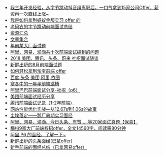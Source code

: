 * [我三年开发经验，从字节跳动抖音组离职后，一口气拿到15家公司Offer，薪资再一次直线上涨~](https://mp.weixin.qq.com/s?__biz=MzI3NzE0NjcwMg==&mid=2650124117&idx=1&sn=eca5e43751f0b7142284e7159d98d7ed&chksm=f36bb274c41c3b6234487cf5f87c1bbe6e9c6ab61925a3d31afb5da4c926d756d2927199feef&mpshare=1&scene=24&srcid=&key=97b75d75752ea08b0c834b53e9cba1a44a723be3dc5797aed71de98f07be5fc79a2d310bcdd4e8819b9fdf14bcc0b07c94c93effc1a5900eb7481a3ac55b23d8c71b8f2cc1740b91cd1337f7cd987118&ascene=14&uin=MTU5NzMzNzc0MQ%3D%3D&devicetype=Windows+10&version=62080079&lang=zh_CN&exportkey=AabyTz35Va80XGstvguB6f4%3D&pass_ticket=bTOq%2Bh%2BFBIrffGNr5MbqseZ9Ilwnm%2FhhYu273iarjfUC1f%2FrCRlJEZyGhaOF5QvS)
* [我是如何拿到蚂蚁金服实习 offer 的](https://mp.weixin.qq.com/s?__biz=MzI0Nzc3MTQyMw==&mid=2247488144&idx=1&sn=1a500a92b59c5bbe07b33e9e82bc7cdb&chksm=e9abaae0dedc23f6b349a115659890b3ada7b32502da7b719cb38139382b62963bb8effadc03&mpshare=1&scene=1&srcid=0403cMwNAvYCTKDi2ROzkmO2&key=1926fd2a70261605e01e9eaa7ec9057064b419db76c4b51b45926044681c4f8c2bfe197b6f3aabfe8da406068cfde5d73f28c84573817d7a120ea2b573fb5efdee72b4bb763162880daf1dd85f4839c3&ascene=14&uin=MTU5NzMzNzc0MQ%3D%3D&devicetype=Windows+10&version=62080079&lang=zh_CN&exportkey=Af96ZclJfZdJMcaqKIDHD7k%3D&pass_ticket=bTOq%2Bh%2BFBIrffGNr5MbqseZ9Ilwnm%2FhhYu273iarjfUC1f%2FrCRlJEZyGhaOF5QvS)
* [老码农的字节跳动前端面试总结](https://zhuanlan.zhihu.com/p/68974750)
* [资源汇总](https://github.com/abc-club/js-paradise/blob/master/INTERVIEW.md)
* [文章集合](https://github.com/webfansplz/article)
* [年前某大厂面试题](https://github.com/ravencrown/web-interview/issues/45)
* [阿里、网易、滴滴共十次前端面试碰到的问题](https://segmentfault.com/a/1190000009662029)
* [2018 美团、腾讯、头条、蔚来 社招面试随谈](https://juejin.im/post/5ae13cfe5188256715475806?utm_source=wechat)
* [新鲜出炉的8月前端面试题](https://mp.weixin.qq.com/s?__biz=MzAwNjI5MTYyMw==&mid=2651496436&idx=1&sn=9cf5b5f319ac5779151f3ee094875fa2&chksm=80f1963cb7861f2aa169e6f3616230915387e9c0b963119639793695d15f6f0324caf38f3ef1&mpshare=1&scene=24&srcid=0816TOJLJ0jtVOdzxRnnS5pQ&key=3d0c3fd05733dffc109b810e4e8f4107032f39783fc80aca7995660a4c0c71e8289f542fc83ec33171c6b8572a71258981fad61c7b3debd83b00c8d0f0128c505682a9d30cd272de042d919dab3ebc1b&ascene=14&uin=MTU5NzMzNzc0MQ%3D%3D&devicetype=Windows+10&version=62080079&lang=zh_CN&exportkey=AcJKjKi88pJB78Rc3vZ7zgc%3D&pass_ticket=bTOq%2Bh%2BFBIrffGNr5MbqseZ9Ilwnm%2FhhYu273iarjfUC1f%2FrCRlJEZyGhaOF5QvS)
* [如何轻松拿到淘宝前端 offer](https://juejin.im/post/5bbc54a2e51d450e5a7445b4)
* [百度,头条,美团,阿里,依图](https://github.com/FEGuideTeam/Campus)
* [寒冬中的一年半前端跳槽](https://zhuanlan.zhihu.com/p/54397576?utm_source=wechat_session&utm_medium=social&utm_oi=1063732388701577216)
* [阿里巴巴前端面试分享-社招（p6）](https://mp.weixin.qq.com/s?__biz=MzU0NDk2ODUyMw==&mid=2247484439&idx=1&sn=d08f914fffa079628757e9215357a0c7&chksm=fb755e33cc02d725f165484d9e1550f4e756789d4bd7cd87b6bb4be4f7844291c3d2cb31832d&mpshare=1&scene=24&srcid=0220LvHnyrnqGMt7qgXy55Kp&key=11b55c137a13b87c0e6bdcfa4bbdcd023536346b7a561a74940d1f2ea3844d266bbdb1fba2fd46414154730db84ef4057b8cb0572940786f933964fe80741310a4579f25cf05242bc3d98ae9f23d2b49&ascene=14&uin=MTU5NzMzNzc0MQ%3D%3D&devicetype=Windows+10&version=62080079&lang=zh_CN&exportkey=AV5SDlCmfALdtfdbp7n43BM%3D&pass_ticket=bTOq%2Bh%2BFBIrffGNr5MbqseZ9Ilwnm%2FhhYu273iarjfUC1f%2FrCRlJEZyGhaOF5QvS)
* [美团前端面试经历分享](https://mp.weixin.qq.com/s?__biz=MzU0NDk2ODUyMw==&mid=2247484444&idx=1&sn=3982693c53bab64e50e84712c08f9c83&chksm=fb755e38cc02d72eb2a1c8cb0ed4fe2e6cac60360a2c882e4fb9ef50b6dae2505312390542bb&mpshare=1&scene=2&srcid=&key=3d0c3fd05733dffcb00ea162432e31801c03bbc9571e23186e3fcec9f121c559761814723551d8ffe6246bbae262abd59d80d35600cac22e4c530ca1b98244eb1fd48f3741a02b9ccc65ff08ceaeb8f0&ascene=14&uin=MTU5NzMzNzc0MQ%3D%3D&devicetype=Windows+10&version=62080079&lang=zh_CN&exportkey=AXbN5ndPr8%2FDPe2XP049wgw%3D&pass_ticket=bTOq%2Bh%2BFBIrffGNr5MbqseZ9Ilwnm%2FhhYu273iarjfUC1f%2FrCRlJEZyGhaOF5QvS)
* [腾讯前端面试记录（1-2年前端）](https://mp.weixin.qq.com/s?__biz=MzU0NDk2ODUyMw==&mid=2247484482&idx=1&sn=2bafcdef3c75371df9f03612637a6704&chksm=fb755e66cc02d770966672d66825db1c533738444411d9eda3f950a102ba1a786957f1d6d113&mpshare=1&scene=2&srcid=&key=1926fd2a70261605c39a66992c9b150199e2247e9f2c04ba9d81e69525ea9943a95685682b16d66e51dba7fba28c462729b592c52a675e55e331558baaf372b8fbe168ee69223f3c65b319ffc81e94be&ascene=14&uin=MTU5NzMzNzc0MQ%3D%3D&devicetype=Windows+10&version=62080079&lang=zh_CN&exportkey=AWX3vE13UaqOG8rZMiCFCLE%3D&pass_ticket=bTOq%2Bh%2BFBIrffGNr5MbqseZ9Ilwnm%2FhhYu273iarjfUC1f%2FrCRlJEZyGhaOF5QvS)
* [网站性能优化实战—从12.67s到1.06s的故事](https://mp.weixin.qq.com/s?__biz=MzA5MjQ0Mjk2NA==&mid=2247484333&idx=1&sn=1ae4b0cf29734686ba703caf45de4ac9&chksm=906c5b96a71bd280436bdc10dcb526f38784d74d3ea2f3454bdb96e923668fd5331ee0b5db87&mpshare=1&scene=1&srcid=&key=3d0c3fd05733dffc81223f44ed763c8638d24f298a54ca198070db142d650be6ff6499b99e2e0dcbd0ea332bd5b89856819e454e9fab9ca97b75eb88c6dcf8dedeb277cce57f27d12314d8c265e184fb&ascene=14&uin=MTU5NzMzNzc0MQ%3D%3D&devicetype=Windows+10&version=62080079&lang=zh_CN&exportkey=Ac4nGr9Z4susE0B2UakfR1k%3D&pass_ticket=bTOq%2Bh%2BFBIrffGNr5MbqseZ9Ilwnm%2FhhYu273iarjfUC1f%2FrCRlJEZyGhaOF5QvS)
* [尘埃落定——鹅厂暑期实习面经](https://segmentfault.com/a/1190000019459429)
* [阿里、网易、滴滴、今日头条、有赞.....等20家面试真题【保真】](https://mp.weixin.qq.com/s?__biz=MzI0MTUxOTE5NQ==&mid=2247483824&idx=1&sn=5949aae45da18b002668a295ffba83c9&chksm=e90b1e84de7c97922c4e67434d5b4f3eb10a49d39f4e83db77c1b53620aa82cbcf6f934ba40d&mpshare=1&scene=24&srcid=&sharer_sharetime=1567384674084&sharer_shareid=4ea5c8bda1bd7ae0e0067a37f5286f7c&key=3d0c3fd05733dffc5557296a90dae8e06b9b37494a1e5664d437cef4602f4afa76e86680431d45adc14d719fe1bc8a9fecf6db27e59686f9a7f758a5f5df668bf9e717296d31a242416937c61f12546f&ascene=14&uin=MTU5NzMzNzc0MQ%3D%3D&devicetype=Windows+10&version=62080079&lang=zh_CN&exportkey=AeAjFj0LYb%2B6XJ3YYvPpTMU%3D&pass_ticket=bTOq%2Bh%2BFBIrffGNr5MbqseZ9Ilwnm%2FhhYu273iarjfUC1f%2FrCRlJEZyGhaOF5QvS)
* [横扫9家大厂前端校招offer，全文14560字，阅读需80分钟](https://mp.weixin.qq.com/s?__biz=MzI5MjUxNjA4Mw==&mid=2247485017&idx=1&sn=d4f78628fcb14efdbf4ab66cffdd8bd0&chksm=ec017fc5db76f6d37669ca47b2e67e54d93925842afaba6ada2e0ced7cd3f98f729bbd207971&mpshare=1&scene=1&srcid=&sharer_sharetime=1567726456542&sharer_shareid=6ac1a929ca7b722baddb7852d6a9db2e&key=1926fd2a702616057849cc4eeb6e8101ea1b49a41e1f8c9fc45ed9816dc9c53a0776e8ca14c5877166c673931d7fa6442675e9154c11bb6bd8a33f1e71e9641d03b326e971205b34eee6f6eafae89c29&ascene=14&uin=MTU5NzMzNzc0MQ%3D%3D&devicetype=Windows+10&version=62080079&lang=zh_CN&exportkey=ATojYqxOlrAK%2FC6HSI23TbU%3D&pass_ticket=bTOq%2Bh%2BFBIrffGNr5MbqseZ9Ilwnm%2FhhYu273iarjfUC1f%2FrCRlJEZyGhaOF5QvS)
* [阿里 P6 的面经，了解一下~](https://mp.weixin.qq.com/s?__biz=MzIzOTkwMjM0OQ==&mid=2247484223&idx=1&sn=b6837719925d0bead809e8ff7e5b8ed9&chksm=e92248ddde55c1cbcbdf71c73c87c3062cb3a0425aa30db41378f0e6ffdcf94efafc2b1708cd&mpshare=1&scene=2&srcid=&sharer_sharetime=1580544886971&sharer_shareid=c4855af02888ce04e9f9c6b96dc65ea5&key=092f6a25992a6454ca6d4fefebb1801504e8e1d7859a8fa96083823eb644cb91f3c0f5b4b4a66b7076b56cb583cc07339691699b821003e08fb4f3505b78f038439805f824759e9852eaeda1f2631fa9&ascene=14&uin=MTU5NzMzNzc0MQ%3D%3D&devicetype=Windows+10&version=62080079&lang=zh_CN&exportkey=AbJQDw4sb6%2B91Q4zVLbAz%2FA%3D&pass_ticket=bTOq%2Bh%2BFBIrffGNr5MbqseZ9Ilwnm%2FhhYu273iarjfUC1f%2FrCRlJEZyGhaOF5QvS)
* [新鲜出炉的头条面经(已拿offer)](https://mp.weixin.qq.com/s?__biz=MzA3MjkwNTM1Mw==&mid=2649139089&idx=1&sn=5a45bf020812e7ba0afd48ea009dd996&chksm=87052077b072a96127e497b6f34343a564f877ac054cae8b5f317b0df011b6cff3758941eba0&mpshare=1&scene=1&srcid=&sharer_sharetime=1582877434866&sharer_shareid=f3d8b0c70f880e1ede17c45856282a76&key=97b75d75752ea08b33a0829121aa0d9740c6334a763b9bf4304761086fe2ea1c3b5a8076c6a8c480b2b8d3e4fff3aba87fa451072e46679eb644ac666ac1c6ca9ef24f9d0a9aa959ea14bfe840b39aab&ascene=14&uin=MTU5NzMzNzc0MQ%3D%3D&devicetype=Windows+10&version=62080079&lang=zh_CN&exportkey=Ae5NEsDJ01Z6JyYSfcwRC0w%3D&pass_ticket=bTOq%2Bh%2BFBIrffGNr5MbqseZ9Ilwnm%2FhhYu273iarjfUC1f%2FrCRlJEZyGhaOF5QvS)
* [新手前端的面经总结（已拿网易offer）](https://zhuanlan.zhihu.com/p/36466421)
